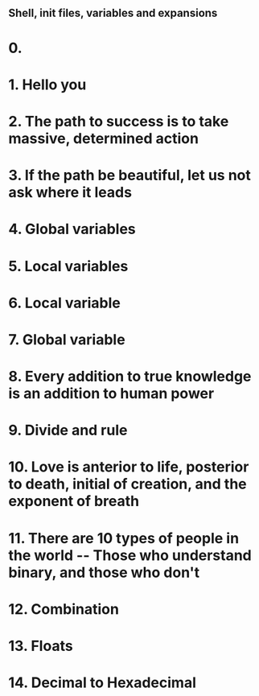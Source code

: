 ## Shell, init files, variables and expansions

# 0. <o>
# 1. Hello you
# 2. The path to success is to take massive, determined action
# 3. If the path be beautiful, let us not ask where it leads
# 4. Global variables
# 5. Local variables
# 6. Local variable
# 7. Global variable
# 8. Every addition to true knowledge is an addition to human power
# 9. Divide and rule
# 10. Love is anterior to life, posterior to death, initial of creation, and the exponent of breath
# 11. There are 10 types of people in the world -- Those who understand binary, and those who don't
# 12. Combination
# 13. Floats
# 14. Decimal to Hexadecimal
